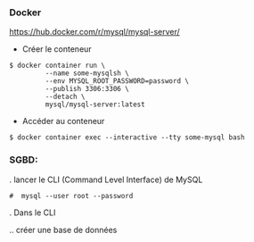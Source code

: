 ### Docker

https://hub.docker.com/r/mysql/mysql-server/

* Créer le conteneur

```
$ docker container run \
         --name some-mysqlsh \
         --env MYSQL_ROOT_PASSWORD=password \
         --publish 3306:3306 \
         --detach \
         mysql/mysql-server:latest
```

* Accéder au conteneur

```
$ docker container exec --interactive --tty some-mysql bash
```


### SGBD:

. lancer le CLI (Command Level Interface) de MySQL

```
#  mysql --user root --password
```


. Dans le CLI

.. créer une base de données


